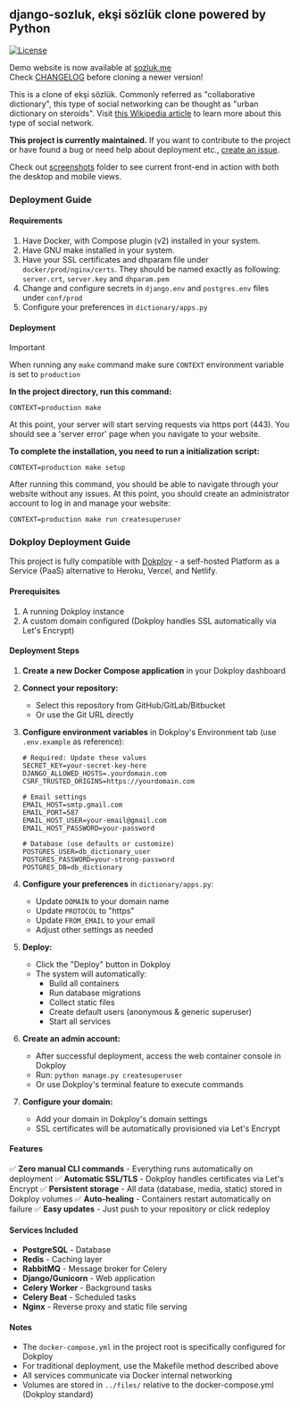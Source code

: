 ﻿## django-sozluk, ekşi sözlük clone powered by Python

[![License](https://img.shields.io/badge/License-BSD%203--Clause-blue.svg)](LICENSE)

Demo website is now available at [sozluk.me](https://sozluk.me/) \
Check [CHANGELOG](CHANGELOG) before cloning a newer version!

This is a clone of ekşi sözlük. Commonly referred as "collaborative
dictionary", this type of social networking can be thought as "urban dictionary
on steroids". Visit
[this Wikipedia article](https://en.wikipedia.org/wiki/Ek%C5%9Fi_S%C3%B6zl%C3%BCk)
to learn more about this type of social network.

**This project is currently maintained.** If you want to contribute to the
project or have found a bug or need help about deployment
etc., [create an issue](https://github.com/realsuayip/django-sozluk/issues/new).

Check out [screenshots](screenshots) folder to see current front-end in action
with both the desktop and mobile views.

### Deployment Guide

#### Requirements

1. Have Docker, with Compose plugin (v2) installed in your system.
2. Have GNU make installed in your system.
3. Have your SSL certificates and dhparam file under `docker/prod/nginx/certs`.
   They should be named exactly as following: `server.crt`, `server.key`
   and `dhparam.pem`
4. Change and configure secrets in `django.env` and `postgres.env` files
   under `conf/prod`
5. Configure your preferences in `dictionary/apps.py`

#### Deployment

> [!IMPORTANT]
> When running any `make` command make sure `CONTEXT` environment variable is
> set to `production`

**In the project directory, run this command:**

```shell
CONTEXT=production make
```

At this point, your server will start serving requests via https port (443).
You should see a 'server error' page when you navigate to your website.

**To complete the installation, you need to run a initialization script:**

```shell
CONTEXT=production make setup
```

After running this command, you should be able to navigate through your website
without any issues. At this point, you should create an administrator account
to log in and manage your website:

```shell
CONTEXT=production make run createsuperuser
```

### Dokploy Deployment Guide

This project is fully compatible with [Dokploy](https://dokploy.com/) - a self-hosted Platform as a Service (PaaS) alternative to Heroku, Vercel, and Netlify.

#### Prerequisites

1. A running Dokploy instance
2. A custom domain configured (Dokploy handles SSL automatically via Let's Encrypt)

#### Deployment Steps

1. **Create a new Docker Compose application** in your Dokploy dashboard

2. **Connect your repository:**
   - Select this repository from GitHub/GitLab/Bitbucket
   - Or use the Git URL directly

3. **Configure environment variables** in Dokploy's Environment tab (use `.env.example` as reference):
   ```env
   # Required: Update these values
   SECRET_KEY=your-secret-key-here
   DJANGO_ALLOWED_HOSTS=.yourdomain.com
   CSRF_TRUSTED_ORIGINS=https://yourdomain.com

   # Email settings
   EMAIL_HOST=smtp.gmail.com
   EMAIL_PORT=587
   EMAIL_HOST_USER=your-email@gmail.com
   EMAIL_HOST_PASSWORD=your-password

   # Database (use defaults or customize)
   POSTGRES_USER=db_dictionary_user
   POSTGRES_PASSWORD=your-strong-password
   POSTGRES_DB=db_dictionary
   ```

4. **Configure your preferences** in `dictionary/apps.py`:
   - Update `DOMAIN` to your domain name
   - Update `PROTOCOL` to "https"
   - Update `FROM_EMAIL` to your email
   - Adjust other settings as needed

5. **Deploy:**
   - Click the "Deploy" button in Dokploy
   - The system will automatically:
     - Build all containers
     - Run database migrations
     - Collect static files
     - Create default users (anonymous & generic superuser)
     - Start all services

6. **Create an admin account:**
   - After successful deployment, access the web container console in Dokploy
   - Run: `python manage.py createsuperuser`
   - Or use Dokploy's terminal feature to execute commands

7. **Configure your domain:**
   - Add your domain in Dokploy's domain settings
   - SSL certificates will be automatically provisioned via Let's Encrypt

#### Features

✅ **Zero manual CLI commands** - Everything runs automatically on deployment
✅ **Automatic SSL/TLS** - Dokploy handles certificates via Let's Encrypt
✅ **Persistent storage** - All data (database, media, static) stored in Dokploy volumes
✅ **Auto-healing** - Containers restart automatically on failure
✅ **Easy updates** - Just push to your repository or click redeploy

#### Services Included

- **PostgreSQL** - Database
- **Redis** - Caching layer
- **RabbitMQ** - Message broker for Celery
- **Django/Gunicorn** - Web application
- **Celery Worker** - Background tasks
- **Celery Beat** - Scheduled tasks
- **Nginx** - Reverse proxy and static file serving

#### Notes

- The `docker-compose.yml` in the project root is specifically configured for Dokploy
- For traditional deployment, use the Makefile method described above
- All services communicate via Docker internal networking
- Volumes are stored in `../files/` relative to the docker-compose.yml (Dokploy standard)
